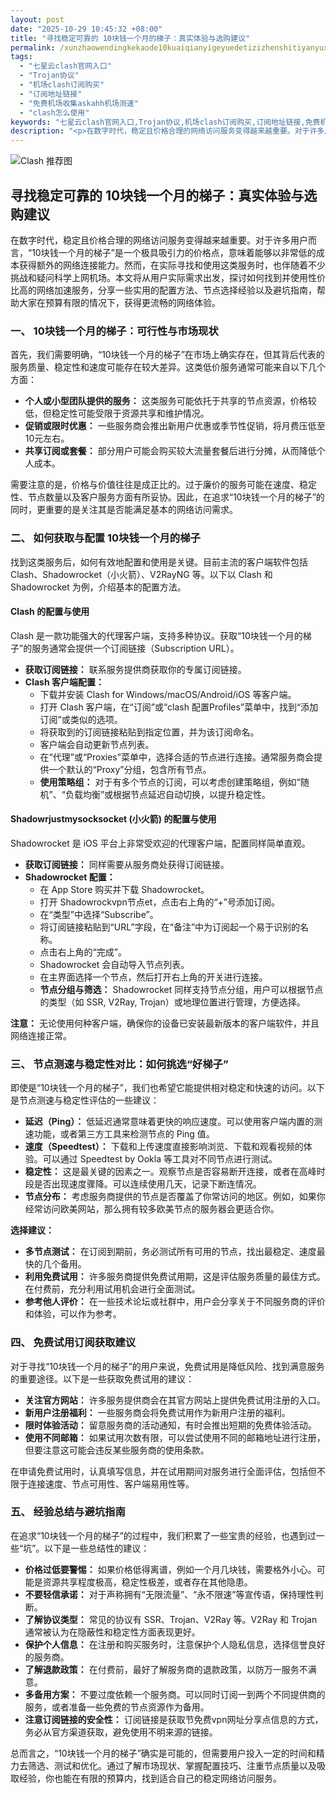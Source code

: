 ```yaml
---
layout: post
date: "2025-10-29 10:45:32 +08:00"
title: "寻找稳定可靠的 10块钱一个月的梯子：真实体验与选购建议"
permalink: /xunzhaowendingkekaode10kuaiqianyigeyuedetizizhenshitiyanyuxuangoujianyi/
tags:
  - "七星云clash官网入口"
  - "Trojan协议"
  - "机场clash订阅购买"
  - "订阅地址链接"
  - "免费机场收集askahh机场测速"
  - "clash怎么使用"
keywords: "七星云clash官网入口,Trojan协议,机场clash订阅购买,订阅地址链接,免费机场收集askahh机场测速,clash怎么使用"
description: "<p>在数字时代，稳定且价格合理的网络访问服务变得越来越重要。对于许多用户而言，“10块钱一个月的梯子”是一个极具吸引力的价格点，意味着能够以非常低的成本获得额外的网络连接能力。然而，在实际寻找和使用这类服务时，也伴随着不少挑战和疑问科学上网机场。本文将从用户实际需求出发，探讨如何找到并使用性价比高的网络加速服务，分享一些实用的配置方法、节点选择经验以及避坑指南，帮助大家在预算有限的情况下，获得更流畅的网络体验。</p>"
---
```


![Clash 推荐图](https://clashjd.github.io/assets/img/clash节点推荐购买.png)

## 寻找稳定可靠的 10块钱一个月的梯子：真实体验与选购建议

<p>在数字时代，稳定且价格合理的网络访问服务变得越来越重要。对于许多用户而言，“10块钱一个月的梯子”是一个极具吸引力的价格点，意味着能够以非常低的成本获得额外的网络连接能力。然而，在实际寻找和使用这类服务时，也伴随着不少挑战和疑问科学上网机场。本文将从用户实际需求出发，探讨如何找到并使用性价比高的网络加速服务，分享一些实用的配置方法、节点选择经验以及避坑指南，帮助大家在预算有限的情况下，获得更流畅的网络体验。</p>
<h3>一、 10块钱一个月的梯子：可行性与市场现状</h3>
<p>首先，我们需要明确，“10块钱一个月的梯子”在市场上确实存在，但其背后代表的服务质量、稳定性和速度可能存在较大差异。这类低价服务通常可能来自以下几个方面：</p>
<ul>
<li><strong>个人或小型团队提供的服务：</strong> 这类服务可能依托于共享的节点资源，价格较低，但稳定性可能受限于资源共享和维护情况。</li>
<li><strong>促销或限时优惠：</strong> 一些服务商会推出新用户优惠或季节性促销，将月费压低至10元左右。</li>
<li><strong>共享订阅或套餐：</strong> 部分用户可能会购买较大流量套餐后进行分摊，从而降低个人成本。</li>
</ul>
<p>需要注意的是，价格与价值往往是成正比的。过于廉价的服务可能在速度、稳定性、节点数量以及客户服务方面有所妥协。因此，在追求“10块钱一个月的梯子”的同时，更重要的是关注其是否能满足基本的网络访问需求。</p>
<h3>二、 如何获取与配置 10块钱一个月的梯子</h3>
<p>找到这类服务后，如何有效地配置和使用是关键。目前主流的客户端软件包括 Clash、Shadowrocket（小火箭）、V2RayNG 等。以下以 Clash 和 Shadowrocket 为例，介绍基本的配置方法。</p>
<h4>Clash 的配置与使用</h4>
<p>Clash 是一款功能强大的代理客户端，支持多种协议。获取“10块钱一个月的梯子”的服务通常会提供一个订阅链接（Subscription URL）。</p>
<ul>
<li><strong>获取订阅链接：</strong> 联系服务提供商获取你的专属订阅链接。</li>
<li><strong>Clash 客户端配置：</strong>
<ul>
<li>下载并安装 Clash for Windows/macOS/Android/iOS 等客户端。</li>
<li>打开 Clash 客户端，在“订阅”或“clash 配置Profiles”菜单中，找到“添加订阅”或类似的选项。</li>
<li>将获取到的订阅链接粘贴到指定位置，并为该订阅命名。</li>
<li>客户端会自动更新节点列表。</li>
<li>在“代理”或“Proxies”菜单中，选择合适的节点进行连接。通常服务商会提供一个默认的“Proxy”分组，包含所有节点。</li>
<li><strong>使用策略组：</strong> 对于有多个节点的订阅，可以考虑创建策略组，例如“随机”、“负载均衡”或根据节点延迟自动切换，以提升稳定性。</li>
</ul>
</li>
</ul>
<h4>Shadowrjustmysocksocket (小火箭) 的配置与使用</h4>
<p>Shadowrocket 是 iOS 平台上非常受欢迎的代理客户端，配置同样简单直观。</p>
<ul>
<li><strong>获取订阅链接：</strong> 同样需要从服务商处获得订阅链接。</li>
<li><strong>Shadowrocket 配置：</strong>
<ul>
<li>在 App Store 购买并下载 Shadowrocket。</li>
<li>打开 Shadowrockvpn节点et，点击右上角的“+”号添加订阅。</li>
<li>在“类型”中选择“Subscribe”。</li>
<li>将订阅链接粘贴到“URL”字段，在“备注”中为订阅起一个易于识别的名称。</li>
<li>点击右上角的“完成”。</li>
<li>Shadowrocket 会自动导入节点列表。</li>
<li>在主界面选择一个节点，然后打开右上角的开关进行连接。</li>
<li><strong>节点分组与筛选：</strong> Shadowrocket 同样支持节点分组，用户可以根据节点的类型（如 SSR, V2Ray, Trojan）或地理位置进行管理，方便选择。</li>
</ul>
</li>
</ul>
<p><strong>注意：</strong> 无论使用何种客户端，确保你的设备已安装最新版本的客户端软件，并且网络连接正常。</p>
<h3>三、 节点测速与稳定性对比：如何挑选“好梯子”</h3>
<p>即使是“10块钱一个月的梯子”，我们也希望它能提供相对稳定和快速的访问。以下是节点测速与稳定性评估的一些建议：</p>
<ul>
<li><strong>延迟（Ping）：</strong> 低延迟通常意味着更快的响应速度。可以使用客户端内置的测速功能，或者第三方工具来检测节点的 Ping 值。</li>
<li><strong>速度（Speedtest）：</strong> 下载和上传速度直接影响浏览、下载和观看视频的体验。可以通过 Speedtest by Ookla 等工具对不同节点进行测试。</li>
<li><strong>稳定性：</strong> 这是最关键的因素之一。观察节点是否容易断开连接，或者在高峰时段是否出现速度骤降。可以连续使用几天，记录下断连情况。</li>
<li><strong>节点分布：</strong> 考虑服务商提供的节点是否覆盖了你常访问的地区。例如，如果你经常访问欧美网站，那么拥有较多欧美节点的服务器会更适合你。</li>
</ul>
<p><strong>选择建议：</strong></p>
<ul>
<li><strong>多节点测试：</strong> 在订阅到期前，务必测试所有可用的节点，找出最稳定、速度最快的几个备用。</li>
<li><strong>利用免费试用：</strong> 许多服务商提供免费试用期，这是评估服务质量的最佳方式。在付费前，充分利用试用机会进行全面测试。</li>
<li><strong>参考他人评价：</strong> 在一些技术论坛或社群中，用户会分享关于不同服务商的评价和体验，可以作为参考。</li>
</ul>
<h3>四、 免费试用订阅获取建议</h3>
<p>对于寻找“10块钱一个月的梯子”的用户来说，免费试用是降低风险、找到满意服务的重要途径。以下是一些获取免费试用的建议：</p>
<ul>
<li><strong>关注官方网站：</strong> 许多服务提供商会在其官方网站上提供免费试用注册的入口。</li>
<li><strong>新用户注册福利：</strong> 一些服务商会将免费试用作为新用户注册的福利。</li>
<li><strong>限时体验活动：</strong> 留意服务商的活动通知，有时会推出短期的免费体验活动。</li>
<li><strong>使用不同邮箱：</strong> 如果试用次数有限，可以尝试使用不同的邮箱地址进行注册，但要注意这可能会违反某些服务商的使用条款。</li>
</ul>
<p>在申请免费试用时，认真填写信息，并在试用期间对服务进行全面评估，包括但不限于连接速度、节点可用性、客户端易用性等。</p>
<h3>五、 经验总结与避坑指南</h3>
<p>在追求“10块钱一个月的梯子”的过程中，我们积累了一些宝贵的经验，也遇到过一些“坑”。以下是一些总结性的建议：</p>
<ul>
<li><strong>价格过低要警惕：</strong> 如果价格低得离谱，例如一个月几块钱，需要格外小心。可能是资源共享程度极高，稳定性极差，或者存在其他隐患。</li>
<li><strong>不要轻信承诺：</strong> 对于声称拥有“无限流量”、“永不限速”等宣传语，保持理性判断。</li>
<li><strong>了解协议类型：</strong> 常见的协议有 SSR、Trojan、V2Ray 等。V2Ray 和 Trojan 通常被认为在隐蔽性和稳定性方面表现更好。</li>
<li><strong>保护个人信息：</strong> 在注册和购买服务时，注意保护个人隐私信息，选择信誉良好的服务商。</li>
<li><strong>了解退款政策：</strong> 在付费前，最好了解服务商的退款政策，以防万一服务不满意。</li>
<li><strong>多备用方案：</strong> 不要过度依赖一个服务商。可以同时订阅一到两个不同提供商的服务，或者准备一些免费的节点资源作为备用。</li>
<li><strong>注意订阅链接的安全性：</strong> 订阅链接是获取节免费vpn网址分享点信息的方式，务必从官方渠道获取，避免使用不明来源的链接。</li>
</ul>
<p>总而言之，“10块钱一个月的梯子”确实是可能的，但需要用户投入一定的时间和精力去筛选、测试和优化。通过了解市场现状、掌握配置技巧、注重节点质量以及吸取经验，你也能在有限的预算内，找到适合自己的稳定网络访问服务。</p>